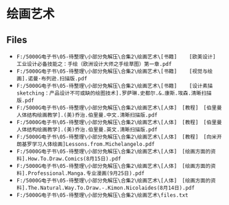 # 绘画艺术

## Files

- `F:/5000G电子书\05-待整理\小部分免解压\合集2\绘画艺术\[书籍]    [欧美设计]　工业设计必备技能之：手绘（欧洲设计大师之手绘草图）第一章.pdf`
- `F:/5000G电子书\05-待整理\小部分免解压\合集2\绘画艺术\[书籍]    [视觉与绘画].诺曼·布列逊.扫描版.pdf`
- `F:/5000G电子书\05-待整理\小部分免解压\合集2\绘画艺术\[书籍]    [设计素描sketching：产品设计不可或缺的绘图技术].罗萨琳.史都尔.&.康斯.埃森.清晰扫描版.pdf`
- `F:/5000G电子书\05-待整理\小部分免解压\合集2\绘画艺术\[人体]　[教程]　[伯里曼人体结构绘画教学].(美)乔治.伯里曼.中文.清晰扫描版.pdf`
- `F:/5000G电子书\05-待整理\小部分免解压\合集2\绘画艺术\[人体]　[教程]　[伯里曼人体结构绘画教学].(美)乔治.伯里曼.英文.清晰扫描版.pdf`
- `F:/5000G电子书\05-待整理\小部分免解压\合集2\绘画艺术\[人体]　[教程]　[向米开朗基罗学习人体绘画]Lessons.from.Michelangelo.pdf`
- `F:/5000G电子书\05-待整理\小部分免解压\合集2\绘画艺术\[人体]　[绘画方面的资料].How.To.Draw.Comics(8月15日).pdf`
- `F:/5000G电子书\05-待整理\小部分免解压\合集2\绘画艺术\[人体]　[绘画方面的资料].Professional.Manga.专业漫画(9月25日).pdf`
- `F:/5000G电子书\05-待整理\小部分免解压\合集2\绘画艺术\[人体]　[绘画方面的资料].The.Natural.Way.To.Draw.-.Kimon.Nicolaides(8月14日).pdf`
- `F:/5000G电子书\05-待整理\小部分免解压\合集2\绘画艺术\files.txt`
